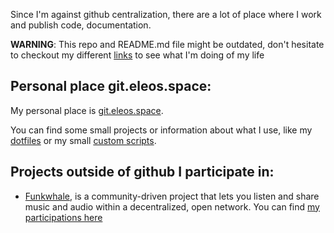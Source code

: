 Since I'm against github centralization, there are a lot of place where I work and publish code, documentation.

**WARNING**: This repo and README.md file might be outdated, don't hesitate to checkout my different [links](https://links.eleos.space) to see what I'm doing of my life

## Personal place git.eleos.space:
My personal place is [git.eleos.space](https://git.eleos.space/eleos).

You can find some small projects or information about what I use, like my [dotfiles](https://git.eleos.space/eleos/dotfiles) or my small [custom scripts](https://git.eleos.space/eleos/custom_scripts).

## Projects outside of github I participate in:

* [Funkwhale](https://funkwhale.audio/), is a community-driven project that lets you listen and share music and audio within a decentralized, open network. You can find [my participations here]( https://dev.funkwhale.audio/Eleos)
